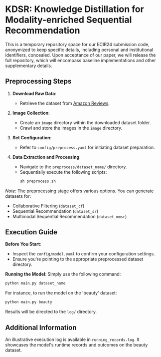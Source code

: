 # KDSR: Knowledge Distillation for Modality-enriched Sequential Recommendation

This is a temporary repository space for our ECIR24 submission code, anonymized to keep specific details, including personal and institutional identifiers, concealed. Upon acceptance of our paper, we will release the full repository, which will encompass baseline implementations and other supplementary details.

## Preprocessing Steps

1. **Download Raw Data**:
   - Retrieve the dataset from [Amazon Reviews](http://jmcauley.ucsd.edu/data/amazon/links.html).

2. **Image Collection**:
   - Create an `image` directory within the downloaded dataset folder.
   - Crawl and store the images in the `image` directory.

3. **Set Configuration**:
   - Refer to `config/preprocess.yaml` for initiating dataset preparation.

4. **Data Extraction and Processing**:
   - Navigate to the `preprocess/dataset_name/` directory.
   - Sequentially execute the following scripts:
     ```python
     sh preprocess.sh
     ```

_Note_: The preprocessing stage offers various options. You can generate datasets for:
- Collaborative Filtering (`dataset_cf`)
- Sequential Recommendation (`dataset_sr`)
- Multimodal Sequential Recommendation (`dataset_mmsr`)

## Execution Guide

**Before You Start**:
- Inspect the `config/model.yaml` to confirm your configuration settings.
- Ensure you're pointing to the appropriate preprocessed dataset directory.

**Running the Model**:
Simply use the following command:

```python
python main.py dataset_name
```

For instance, to run the model on the 'beauty' dataset:

```python
python main.py beauty
```

Results will be directed to the `log/` directory.

## Additional Information

An illustrative execution log is available in `running_records.log`. It showcases the model's runtime records and outcomes on the beauty dataset.
